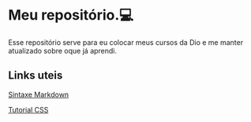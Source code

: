 # Meu repositório.:computer:

 Esse repositório serve para eu colocar meus cursos da Dio e me manter atualizado sobre oque já aprendi.

## Links uteis

[Sintaxe Markdown](https://www.markdownguide.org/getting-started/)

[Tutorial CSS](https://www.w3schools.com/css/default.asp)
